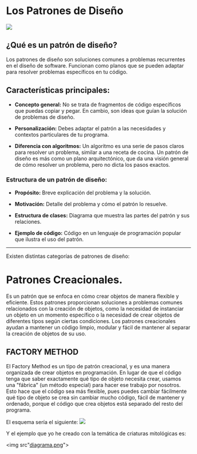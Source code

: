 # Los Patrones de Diseño
<img src="https://refactoring.guru/images/patterns/content/index/full/patterns-01.png?id=e9cf5363691b460aa690c2716ce35557">

## ¿Qué es un patrón de diseño?
Los patrones de diseño son soluciones comunes a problemas recurrentes en el diseño de software. Funcionan como planos que se pueden adaptar para resolver problemas específicos en tu código.

## Características principales:
- **Concepto general:** No se trata de fragmentos de código específicos que puedas copiar y pegar. En cambio, son ideas que guían la solución de problemas de diseño.

- **Personalización:** Debes adaptar el patrón a las necesidades y contextos particulares de tu programa.

- **Diferencia con algoritmos:** Un algoritmo es una serie de pasos claros para resolver un problema, similar a una receta de cocina. Un patrón de diseño es más como un plano arquitectónico, que da una visión general de cómo resolver un problema, pero no dicta los pasos exactos.

### Estructura de un patrón de diseño:
- **Propósito:** Breve explicación del problema y la solución.

- **Motivación:** Detalle del problema y cómo el patrón lo resuelve.

- **Estructura de clases:** Diagrama que muestra las partes del patrón y sus relaciones.

- **Ejemplo de código:** Código en un lenguaje de programación popular que ilustra el uso del patrón.



<hr>

Existen distintas categorías de patrones de diseño:

# Patrones Creacionales.
Es un patrón que se enfoca en cómo crear objetos de manera flexible y eficiente. Estos patrones proporcionan soluciones a problemas comunes relacionados con la creación de objetos, como la necesidad de instanciar un objeto en un momento específico o la necesidad de crear objetos de diferentes tipos según ciertas condiciones. Los patrones creacionales ayudan a mantener un código limpio, modular y fácil de mantener al separar la creación de objetos de su uso.

## FACTORY METHOD

El Factory Method es un tipo de patrón creacional, y es una manera organizada de crear objetos en programación. En lugar de que el código tenga que saber exactamente qué tipo de objeto necesita crear, usamos una "fábrica" (un método especial) para hacer ese trabajo por nosotros. Esto hace que el código sea más flexible, pues puedes cambiar fácilmente qué tipo de objeto se crea sin cambiar mucho código, fácil de mantener y ordenado, porque el código que crea objetos está separado del resto del programa.

El esquema sería el siguiente:
<img src="https://refactoring.guru/images/patterns/diagrams/factory-method/structure.png">

Y el ejemplo que yo he creado con la temática de criaturas mitológicas es:

<img src"[diagrama.png](https://github.com/YoooKai/ETS/blob/main/PatronesCreacionales/diagrama.png?raw=true)">
